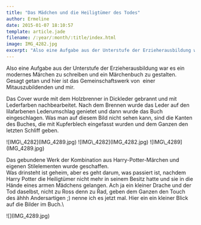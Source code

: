 ```yaml
---
title: "Das Mädchen und die Heiligtümer des Todes"
author: Ermeline
date: 2015-01-07 18:10:57
template: article.jade
filename: /:year/:month/:title/index.html
image: IMG_4282.jpg
excerpt: "Also eine Aufgabe aus der Unterstufe der Erzieherausbildung war es ein modernes Märchen zu schreiben und ein Märchenbuch zu gestalten."
---
```


Also eine Aufgabe aus der Unterstufe der Erzieherausbildung war es ein
modernes Märchen zu schreiben und ein Märchenbuch zu gestalten. Gesagt
getan und hier ist das Gemeinschaftswerk von  einer Mitauszubildenden
und mir.

Das Cover wurde mit dem Holzbrenner in Dickleder gebrannt und mit
Lederfarben nachbearbeitet. Nach dem Brennen wurde das Leder auf den
lilafarbenen Lederumschlag genietet und dann wurde das Buch
eingeschlagen. Was man auf diesem Bild nicht sehen kann, sind die Kanten
des Buches, die mit Kupferblech eingefasst wurden und dem Ganzen den
letzten Schliff geben.


<div class="slideshow_landscape">
![IMG\_4282](IMG_4289.jpg)
![IMG\_4282](IMG_4282.jpg)
![IMG\_4289](IMG_4289.jpg)
</div>

Das gebundene Werk der Kombination aus Harry-Potter-Märchen und eigenen
Stilelementen wurde geschaffen.\
 Was drinsteht ist geheim, aber es geht darum, was passiert ist, nachdem
Harry Potter die Heiligtümer nicht mehr in seinem Besitz hatte und sie
in die Hände eines armen Mädchens gelangen. Ach ja ein kleiner Drache
und der Tod daselbst, nicht zu Ross denn zu Rad, geben dem Ganzen den
Touch des ähhh Andersartigen ;) nenne ich es jetzt mal. Hier ein ein
kleiner Blick auf die Bilder im Buch.\

<div class="slideshow_landscape">
![](IMG_4289.jpg)
</div>

